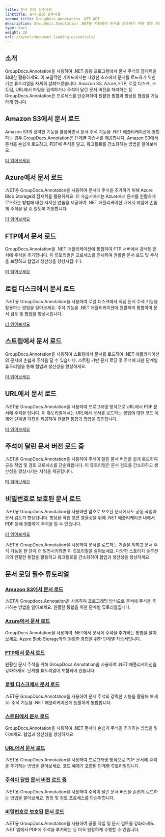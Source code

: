 ```yaml
---
title: 문서 로딩 필수사항
linktitle: 문서 로딩 필수사항
second_title: GroupDocs.Annotation .NET API
description: GroupDocs.Annotation .NET을 사용하여 문서를 로드하기 위한 필수 튜토리얼을 알아보세요. Amazon S3, Azure, FTP, 로컬 디스크, 스트림 등과 원활하게 통합됩니다.
type: docs
weight: 20
url: /ko/net/document-loading-essentials/
---
```

## 소개

GroupDocs.Annotation을 사용하여 .NET 응용 프로그램에서 문서 주석의 잠재력을 최대한 활용하세요. 이 포괄적인 가이드에서는 다양한 소스에서 문서를 로드하기 위한 기본 튜토리얼을 자세히 살펴보겠습니다. Amazon S3, Azure, FTP, 로컬 디스크, 스트림, URL에서 파일을 검색하거나 주석이 달린 문서 버전을 처리하는 등 GroupDocs.Annotation은 프로세스를 단순화하여 원활한 통합과 향상된 협업을 가능하게 합니다.

## Amazon S3에서 문서 로드
Amazon S3의 강력한 기능을 활용하면서 문서 주석 기능을 .NET 애플리케이션에 통합하는 경우 GroupDocs.Annotation은 단계별 자습서를 제공합니다. Amazon S3에서 문서를 손쉽게 로드하고, PDF에 주석을 달고, 워크플로를 간소화하는 방법을 알아보세요.

[더 읽어보세요](./load-document-from-amazon-s3/)

## Azure에서 문서 로드
.NET용 GroupDocs.Annotation을 사용하여 문서에 주석을 추가하기 위해 Azure Blob Storage의 잠재력을 활용하세요. 이 자습서에서는 Azure에서 문서를 원활하게 로드하는 방법에 대한 자세한 연습을 제공하여 .NET 애플리케이션 내에서 파일에 손쉽게 주석을 달 수 있도록 지원합니다.

[더 읽어보세요](./load-document-from-azure/)

## FTP에서 문서 로드
GroupDocs.Annotation을 .NET 애플리케이션에 통합하여 FTP 서버에서 검색된 문서에 주석을 추가합니다. 이 튜토리얼은 프로세스를 안내하여 원활한 문서 로드 및 주석을 보장하고 협업과 생산성을 향상시킵니다.

[더 읽어보세요](./load-document-from-ftp/)

## 로컬 디스크에서 문서 로드
.NET용 GroupDocs.Annotation을 사용하여 로컬 디스크에서 직접 문서 주석 기능을 활용하는 방법을 알아보세요. 주석 기능을 .NET 애플리케이션에 원활하게 통합하여 문서 검토 및 협업을 향상시킵니다.

[더 읽어보세요](./load-document-from-local-disk/)

## 스트림에서 문서 로드
GroupDocs.Annotation을 사용하여 스트림에서 문서를 로드하여 .NET 애플리케이션의 문서에 손쉽게 주석을 달 수 있습니다. 스트림 기반 문서 로딩 및 주석에 대한 단계별 튜토리얼을 통해 협업과 생산성을 향상하세요.

[더 읽어보세요](./load-document-from-stream/)

## URL에서 문서 로드
.NET용 GroupDocs.Annotation을 사용하여 프로그래밍 방식으로 URL에서 PDF 문서에 주석을 답니다. 이 튜토리얼에서는 URL에서 문서를 로드하는 방법에 대한 코드 예제와 단계별 지침을 제공하여 원활한 통합과 협업을 촉진합니다.

[더 읽어보세요](./load-document-from-url/)

## 주석이 달린 문서 버전 로드 중
.NET용 GroupDocs.Annotation을 사용하여 주석이 달린 문서 버전을 쉽게 로드하여 공동 작업 및 검토 프로세스를 단순화합니다. 이 튜토리얼은 문서 검토를 간소화하고 생산성을 향상시키는 지식을 제공합니다.

[더 읽어보세요](./loading-annotated-document-version/)

## 비밀번호로 보호된 문서 로드
.NET용 GroupDocs.Annotation을 사용하면 암호로 보호된 문서에서도 공동 작업과 문서 검토가 향상됩니다. 향상된 작업 흐름 효율성을 위해 .NET 애플리케이션 내에서 PDF 등에 원활하게 주석을 달 수 있습니다.

[더 읽어보세요](./load-password-protected-documents/)

.NET용 GroupDocs.Annotation을 사용하여 문서를 로드하는 기술을 익히고 문서 주석 기능을 한 단계 더 발전시키려면 이 튜토리얼을 살펴보세요. 다양한 스토리지 솔루션과의 원활한 통합을 활용하고 워크플로를 간소화하여 협업과 생산성을 향상하세요.
## 문서 로딩 필수 튜토리얼
### [Amazon S3에서 문서 로드](./load-document-from-amazon-s3/)
.NET용 Groupdocs.Annotation을 사용하여 프로그래밍 방식으로 문서에 주석을 추가하는 방법을 알아보세요. 원활한 통합을 위한 단계별 튜토리얼입니다.
### [Azure에서 문서 로드](./load-document-from-azure/)
GroupDocs.Annotation을 사용하여 .NET에서 문서에 주석을 추가하는 방법을 알아보세요. Azure Blob Storage와의 원활한 통합을 위한 단계별 자습서입니다.
### [FTP에서 문서 로드](./load-document-from-ftp/)
원활한 문서 주석을 위해 GroupDocs.Annotation을 사용하여 .NET 애플리케이션을 강화하세요. 단계별 튜토리얼이 포함되어 있습니다.
### [로컬 디스크에서 문서 로드](./load-document-from-local-disk/)
.NET용 GroupDocs.Annotation을 사용하여 문서 주석의 강력한 기능을 활용해 보세요. 주석 기능을 .NET 애플리케이션에 원활하게 통합합니다.
### [스트림에서 문서 로드](./load-document-from-stream/)
GroupDocs.Annotation을 사용하여 .NET 문서에 손쉽게 주석을 추가하는 방법을 알아보세요. 협업과 생산성을 향상하세요.
### [URL에서 문서 로드](./load-document-from-url/)
.NET용 GroupDocs.Annotation을 사용하여 프로그래밍 방식으로 PDF 문서에 주석을 추가하는 방법을 알아보세요. 코드 예제가 포함된 단계별 튜토리얼입니다.
### [주석이 달린 문서 버전 로드 중](./loading-annotated-document-version/)
.NET용 GroupDocs.Annotation을 사용하여 주석이 달린 문서 버전을 손쉽게 로드하는 방법을 알아보세요. 협업 및 검토 프로세스를 단순화합니다.
### [비밀번호로 보호된 문서 로드](./load-password-protected-documents/)
.NET용 GroupDocs.Annotation을 사용하여 공동 작업 및 문서 검토를 강화하세요. .NET 앱에서 PDF에 주석을 추가하는 등 더욱 원활하게 수행할 수 있습니다.
